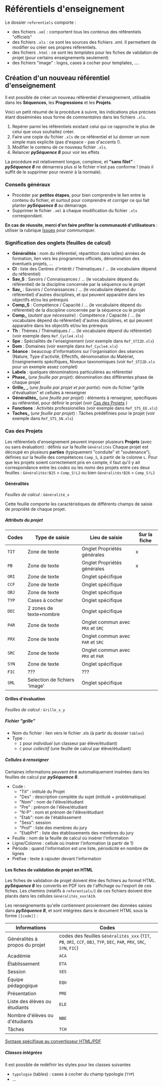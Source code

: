 # Référentiels d'enseignement

Le dossier `referentiels` comporte :
 - des fichiers `.xml` : comportent tous les contenus des référentiels "officiels"
 - des fichiers `.xls` : ce sont les sources des fichiers .xml. Il permettent de modifier ou créer ses propres référentiels.
 - des fichiers `.html` : ce sont les _templates_ pour les fiches de validation de projet (pour certains enseignements seulement)
 - des fichiers "image" : logos, cases à cocher pour templates, ....
 
## Création d'un nouveau référentiel d'enseignement
Il est possible de créer un nouveau référentiel d'enseignement, utilisable dans les **Séquences**, les **Progressions** et les **Projets**.

Voici un petit résumé de la procédure à suivre, les indications plus précises étant disséminées sous forme de _commentaires_ dans les fichiers `.xls`.
1. Repérer parmi les référentiels existant celui qui ce rapproche le plus de celui que vous souhaitez créer.
2. Faire une copie du fichier `.xls` de ce référentiel et lui donner un nom simple mais explicite (pas d'espace - pas d'accents !).
3. Modifier le contenu de ce nouveau fichier `.xls`.
4. Relancer **_pySéquence 8_** pour voir les effets

La procédure est relativement longue, complexe, et **"sans filet"** : **_pySéquence 8_** ne démarrera plus si le fichier n'est pas conforme ! (mais il suffit de le supprimer pour revenir à la normale).



### Conseils généraux
 * Procéder par **petites étapes**, pour bien comprendre le lien entre le contenu du fichier, et surtout pour comprendre et corriger ce qui fait planter **_pySéquence 8_** au démarrage.
 * Supprimer le fichier `.xml` à chaque modification du fichier `.xls` correspondant.

**En cas de réussite, merci d'en faire profiter la communauté d'utilisateurs** : utiliser la rubrique [Issues](https://github.com/cedrick-f/pySequence/issues) pour communiquer.

### Signification des onglets (feuilles de calcul)
 * **Généralités** : nom du référentiel, répartition dans la(les) années de formation, lien vers les programmes officiels, dénomination des éventuels projets, ...
 * **CI** : liste des Centres d'intérêt / Thématiques / ... (le vocabulaire dépend du référentiel)
 * **Sav_S** : Savoirs / Connaissances / ... (le vocabulaire dépend du référentiel) de la discipline concernée par la séquence ou le projet
 * **Sav_** : Savoirs / Connaissances / ... (le vocabulaire dépend du référentiel) d'autres disciplines, et qui peuvent apparaitre dans les objectifs et/ou les prérequis
 * **Comp_S** : Compétence / Capacité / ... (le vocabulaire dépend du référentiel) de la discipline concernée par la séquence ou le projet
 * **Comp_** (_autant que nécessaire_) : Compétence / Capacité / ... (le vocabulaire dépend du référentiel) d'autres disciplines, et qui peuvent apparaitre dans les objectifs et/ou les prérequis
 * **Th** : Thèmes / Thématiques / ... (le vocabulaire dépend du référentiel) (voir exemple dans `Ref_Cycle4.xls`)
 * **Spe** : Spécialités de l'enseignement (voir exemple dans `Ref_STI2D.xls`)
 * **Dom** : Domaines (voir exemple dans `Ref_Cycle4.xls`)
 * **Séance** : beaucoup d'informations sur l'organisation des séances (Nature, Type d'activité, Effectifs, dénomonation du Matériel, Enseignements spécifiques, Niveaux taxonomiques (voir `Ref_STI2D.xls` pour un exemple assez complet)
 * **Labels** : quelques dénominations particulières au référentiel
 * **Phase_** (_une feuille par projet_): dénomination des différentes phase de chaque projet
 * **Grille_ _** (_une feuille par projet et par partie_): nom du fichier "grille d'évaluation" et cellules à renseigner
 * **Généralités_** (_une feuille par projet_) : éléments à renseigner, spécifiques au référentiel, pour définir le projet (voir [Cas des Projets](###Cas-des-Projets) )
 * **Fonctions** : Activités professionelles (voir exemple dans `Ref_STS_EE.xls`)
 * **Taches_** (_une feuille par projet_) : Tâches prédéfinies pour le projet (voir exemple dans `Ref_STS_SN.xls`)
 
 

### Cas des Projets
Les référentiels d'enseignement peuvent imposer plusieurs **Projets** (avec ou sans évaluation) : définis sur la feuille `Généralités`
Chaque projet est découpé en plusieurs **parties** (typiquement "conduite" et "soutenance"), définies sur la feuille des compétences `Comp_S`, à partir de la colonne `L`.
Pour que les projets soient correctement pris en compte, il faut qu'il y ait correspondance entre les _codes_ ou les _noms_ des projets entre ces deux feuilles :
`Généralités!B25` = `Comp_S!L2`
ou bien
`Généralités!B26` = `Comp_S!L2`

#### Généralités
_Feuilles de calcul :_ `Généralité_x`

Cette feuille comporte les caractéristiques de différents champs de saisie de propriété de chaque projet.

##### Attributs du projet
Codes | Type de saisie | Lieu de saisie | Sur la fiche
------------ | ----- | --- | -
`TIT` | Zone de texte | Onglet Propriétés générales | x
`PB` | Zone de texte | Onglet Propriétés générales | x
`ORI` | Zone de texte | Onglet spécifique | 
`CCF` | Zone de texte | Onglet spécifique | 
`OBJ` | Zone de texte | Onglet spécifique | 
`TYP` | Cases à cocher | Onglet spécifique | 
`DEC` | 2 zones de texte+nombre | Onglet spécifique | 
`PAR` | Zone de texte | Onglet commun avec `PRX` et `SRC` | 
`PRX` | Zone de texte | Onglet commun avec `PAR` et `SRC` | 
`SRC` | Zone de texte | Onglet commun avec `PRX` et `PAR` | 
`SYN` | Zone de texte | Onglet spécifique | 
`FIC` | ??? | ??? | 
`SML` | Selection de fichiers 'image' | Onglet spécifique | 


#### Grilles d'évaluation
_Feuilles de calcul :_ `Grille_x_y`


##### Fichier "grille"
 * Nom du fichier : lien vers le fichier .xls (à partir du dossier `tables`)
 * Type :
   * `I` pour _individuel_ (un classeur par élève/étudiant)
   * `C` pour _collectif_ (une feuille de calcul par élève/étudiant)

##### Cellules à renseigner
Certaines informations peuvent être automatiquement insérées dans les feuilles de calcul par **_pySéquence 8_**.

 * Code :
   * "Tit" : intitulé du Projet
   * "Des" : description complète du sujet (intitulé + problématique)
   * "Nom" : nom de l'élève/étudiant
   * "Pre" : prénom de l'élève/étudiant
   * "N-P" : nom et prénom de l'élève/étudiant
   * "Etab": nom de l'établissement
   * "Sess": session
   * "Prof" : liste des membres du jury
   * "EtabPrf" : liste des établissements des membres du jury
 * Feuille : nom de la feuille de calcul où insérer l'information
 * Ligne/Colonne : cellule où insérer l'information (à partir de 1)
 * Période : quand l'information est une liste, périodicité en nombre de lignes
 * Préfixe : texte à rajouter devant l'information


#### Les fiches de validation de projet en HTML
Les fiches de validation de projet doivent être des fichiers au format HTML. 
**_pySéquence 8_** les convertis en PDF lors de l'affichage ou l'export de ces fiches.
Les chemins (relatifs à `referentiels/`) de ces fichiers doivent être placés dans les cellules `Généralités_xxx!A19`.


Les renseignements qu'elle contiennent proviennent des données saisies dans **_pySéquence 8_**, et sont intégrées dans le document HTML sous la forme `[[code]]` :


Informations | Codes
------------ | -----
Généralités à propos du projet | codes des feuilles `Généralités_xxx` (`TIT`, `PB`, `ORI`, `CCF`, `OBJ`, `TYP`, `DEC`, `PAR`, `PRX`, `SRC`, `SYN`, `FIC`)
Académie | `ACA`
Établissement | `ETA`
Session | `SES`
Équipe pédagogique | `EQU`
Présentation | `PRE`
Liste des élèves ou étudiants | `ELE`
Nombre d'élèves ou d'étudiants | `NBE`
Tâches | `TCH`


[Syntaxe spécifique au convertisseur HTML/PDF](https://xhtml2pdf.readthedocs.io/en/latest/format_html.html#)

##### Classes intégrées
Il est possible de redéfinir les styles pour les classes suivantes
 * `typologie` (tables) : cases à cocher du champ typologie (`TYP`)
 * ...
 
 
 


